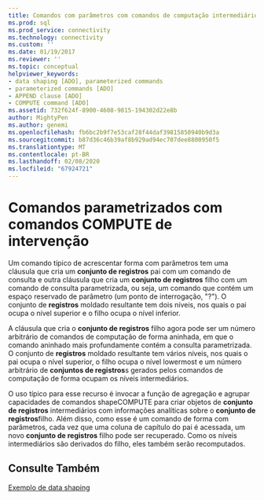 ```yaml
---
title: Comandos com parâmetros com comandos de computação intermediários | Microsoft Docs
ms.prod: sql
ms.prod_service: connectivity
ms.technology: connectivity
ms.custom: ''
ms.date: 01/19/2017
ms.reviewer: ''
ms.topic: conceptual
helpviewer_keywords:
- data shaping [ADO], parameterized commands
- parameterized commands [ADO]
- APPEND clause [ADO]
- COMPUTE command [ADO]
ms.assetid: 732f624f-8900-4608-9815-194302d22e8b
author: MightyPen
ms.author: genemi
ms.openlocfilehash: fb6bc2b9f7e53caf28f44daf39815850940b9d3a
ms.sourcegitcommit: b87d36c46b39af8b929ad94ec707dee8800950f5
ms.translationtype: MT
ms.contentlocale: pt-BR
ms.lasthandoff: 02/08/2020
ms.locfileid: "67924721"
---
```

# <a name="parameterized-commands-with-intervening-compute-commands"></a>Comandos parametrizados com comandos COMPUTE de intervenção
Um comando típico de acrescentar forma com parâmetros tem uma cláusula que cria um **conjunto de registros** pai com um comando de consulta e outra cláusula que cria um **conjunto de registros** filho com um comando de consulta parametrizada, ou seja, um comando que contém um espaço reservado de parâmetro (um ponto de interrogação, "?"). O conjunto de **registros** moldado resultante tem dois níveis, nos quais o pai ocupa o nível superior e o filho ocupa o nível inferior.  
  
 A cláusula que cria o **conjunto de registros** filho agora pode ser um número arbitrário de comandos de computação de forma aninhada, em que o comando aninhado mais profundamente contém a consulta parametrizada. O conjunto de **registros** moldado resultante tem vários níveis, nos quais o pai ocupa o nível superior, o filho ocupa o nível lowermost e um número arbitrário de **conjuntos de registros**s gerados pelos comandos de computação de forma ocupam os níveis intermediários.  
  
 O uso típico para esse recurso é invocar a função de agregação e agrupar capacidades de comandos shapeCOMPUTE para criar objetos de **conjunto de registros** intermediários com informações analíticas sobre o **conjunto de registros**filho. Além disso, como esse é um comando de forma com parâmetros, cada vez que uma coluna de capítulo do pai é acessada, um novo **conjunto de registros** filho pode ser recuperado. Como os níveis intermediários são derivados do filho, eles também serão recomputados.  
  
## <a name="see-also"></a>Consulte Também  
 [Exemplo de data shaping](../../../ado/guide/data/data-shaping-example.md)
